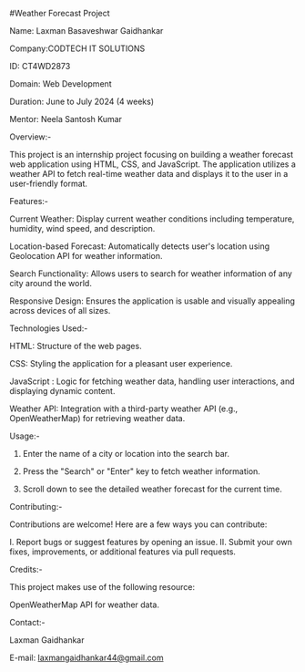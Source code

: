 #Weather Forecast Project

Name: Laxman Basaveshwar Gaidhankar

Company:CODTECH IT SOLUTIONS

ID: CT4WD2873

Domain: Web Development

Duration: June to July 2024 (4 weeks) 

Mentor: Neela Santosh Kumar

Overview:-

This project is an internship project focusing on building a weather forecast web application using HTML, CSS, and JavaScript. The application utilizes a weather API to fetch real-time weather data and displays it to the user in a user-friendly format.

Features:-

Current Weather: Display current weather conditions including temperature, humidity, wind speed, and description.

Location-based Forecast: Automatically detects user's location using Geolocation API for weather information.

Search Functionality: Allows users to search for weather information of any city around the world.

Responsive Design: Ensures the application is usable and visually appealing across devices of all sizes.


Technologies Used:-

HTML: Structure of the web pages.

CSS: Styling the application for a pleasant user experience.

JavaScript : Logic for fetching weather data, handling user interactions, and displaying dynamic content.

Weather API: Integration with a third-party weather API (e.g., OpenWeatherMap) for retrieving weather data.

Usage:-

1. Enter the name of a city or location into the search bar.

2. Press the "Search" or "Enter" key to fetch weather information.

3. Scroll down to see the detailed weather forecast for the current time.


Contributing:- 

Contributions are welcome! Here are a few ways you can contribute:

I. Report bugs or suggest features by opening an issue.
II. Submit your own fixes, improvements, or additional features via pull requests.

Credits:-

This project makes use of the following resource:

OpenWeatherMap API for weather data.

Contact:-

Laxman Gaidhankar

E-mail: laxmangaidhankar44@gmail.com
